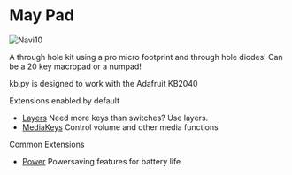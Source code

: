 # May Pad

![Navi10](https://images.squarespace-cdn.com/content/v1/5a8723cb7131a5121206d464/1606191335495-CWRDEYORTXXPJLIAWX4K/_RO_5366.jpg?format=1500w)

A through hole kit using a pro micro footprint and through hole diodes! Can be a 20 key macropad or a numpad!

kb.py is designed to work with the Adafruit KB2040  

Extensions enabled by default  
- [Layers](/docs/en/layers.md) Need more keys than switches? Use layers.
- [MediaKeys](/docs/en/media_keys.md) Control volume and other media functions

Common Extensions
- [Power](/docs/en/power.md) Powersaving features for battery life

